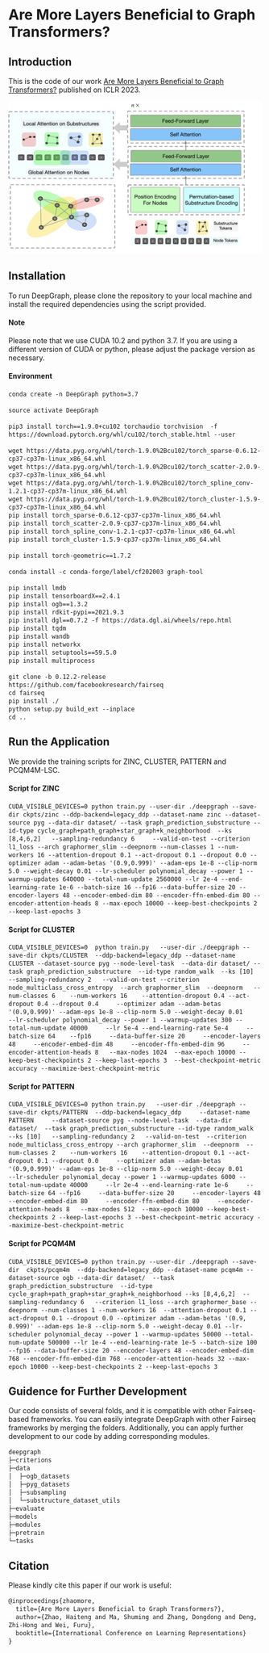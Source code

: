 # Are More Layers Beneficial to Graph Transformers?


## Introduction

This is the code of our work [Are More Layers Beneficial to Graph Transformers?](https://openreview.net/pdf?id=uagC-X9XMi8) published on ICLR 2023.
<div align=center>
<img src="https://github.com/zhao-ht/DeepGraph/blob/master/overview.png" width="600px">
</div>




## Installation
To run DeepGraph, please clone the repository to your local machine and install the required dependencies using the script provided.
#### Note
Please note that we use CUDA 10.2 and python 3.7. If you are using a different version of CUDA or python, please adjust the package version as necessary.
#### Environment
```
conda create -n DeepGraph python=3.7

source activate DeepGraph

pip3 install torch==1.9.0+cu102 torchaudio torchvision  -f https://download.pytorch.org/whl/cu102/torch_stable.html --user

wget https://data.pyg.org/whl/torch-1.9.0%2Bcu102/torch_sparse-0.6.12-cp37-cp37m-linux_x86_64.whl
wget https://data.pyg.org/whl/torch-1.9.0%2Bcu102/torch_scatter-2.0.9-cp37-cp37m-linux_x86_64.whl
wget https://data.pyg.org/whl/torch-1.9.0%2Bcu102/torch_spline_conv-1.2.1-cp37-cp37m-linux_x86_64.whl
wget https://data.pyg.org/whl/torch-1.9.0%2Bcu102/torch_cluster-1.5.9-cp37-cp37m-linux_x86_64.whl
pip install torch_sparse-0.6.12-cp37-cp37m-linux_x86_64.whl 
pip install torch_scatter-2.0.9-cp37-cp37m-linux_x86_64.whl  
pip install torch_spline_conv-1.2.1-cp37-cp37m-linux_x86_64.whl 
pip install torch_cluster-1.5.9-cp37-cp37m-linux_x86_64.whl 

pip install torch-geometric==1.7.2

conda install -c conda-forge/label/cf202003 graph-tool

pip install lmdb
pip install tensorboardX==2.4.1
pip install ogb==1.3.2
pip install rdkit-pypi==2021.9.3
pip install dgl==0.7.2 -f https://data.dgl.ai/wheels/repo.html
pip install tqdm
pip install wandb
pip install networkx
pip install setuptools==59.5.0
pip install multiprocess

git clone -b 0.12.2-release https://github.com/facebookresearch/fairseq
cd fairseq
pip install ./
python setup.py build_ext --inplace
cd ..

```


## Run the Application

We provide the training scripts for ZINC, CLUSTER, PATTERN and PCQM4M-LSC. 


#### Script for ZINC
```
CUDA_VISIBLE_DEVICES=0 python train.py --user-dir ./deepgraph --save-dir ckpts/zinc --ddp-backend=legacy_ddp --dataset-name zinc --dataset-source pyg --data-dir dataset/ --task graph_prediction_substructure --id-type cycle_graph+path_graph+star_graph+k_neighborhood  --ks [8,4,6,2]   --sampling-redundancy 6     --valid-on-test --criterion l1_loss --arch graphormer_slim --deepnorm --num-classes 1 --num-workers 16 --attention-dropout 0.1 --act-dropout 0.1 --dropout 0.0 --optimizer adam --adam-betas '(0.9,0.999)' --adam-eps 1e-8 --clip-norm 5.0 --weight-decay 0.01 --lr-scheduler polynomial_decay --power 1 --warmup-updates 640000 --total-num-update 2560000 --lr 2e-4 --end-learning-rate 1e-6 --batch-size 16 --fp16 --data-buffer-size 20 --encoder-layers 48 --encoder-embed-dim 80 --encoder-ffn-embed-dim 80 --encoder-attention-heads 8 --max-epoch 10000 --keep-best-checkpoints 2 --keep-last-epochs 3  

```

#### Script for CLUSTER

```
CUDA_VISIBLE_DEVICES=0  python train.py   --user-dir ./deepgraph --save-dir ckpts/CLUSTER  --ddp-backend=legacy_ddp --dataset-name CLUSTER --dataset-source pyg --node-level-task  --data-dir dataset/ --task graph_prediction_substructure  --id-type random_walk  --ks [10]    --sampling-redundancy 2   --valid-on-test --criterion node_multiclass_cross_entropy  --arch graphormer_slim  --deepnorm   --num-classes 6    --num-workers 16    --attention-dropout 0.4 --act-dropout 0.4 --dropout 0.4     --optimizer adam --adam-betas '(0.9,0.999)' --adam-eps 1e-8 --clip-norm 5.0 --weight-decay 0.01     --lr-scheduler polynomial_decay --power 1 --warmup-updates 300 --total-num-update 40000     --lr 5e-4 --end-learning-rate 5e-4     --batch-size 64    --fp16     --data-buffer-size 20     --encoder-layers 48     --encoder-embed-dim 48     --encoder-ffn-embed-dim 96     --encoder-attention-heads 8   --max-nodes 1024  --max-epoch 10000 --keep-best-checkpoints 2 --keep-last-epochs 3  --best-checkpoint-metric accuracy --maximize-best-checkpoint-metric 

```

#### Script for PATTERN

```
CUDA_VISIBLE_DEVICES=0 python train.py   --user-dir ./deepgraph --save-dir ckpts/PATTERN  --ddp-backend=legacy_ddp     --dataset-name PATTERN     --dataset-source pyg --node-level-task  --data-dir dataset/  --task graph_prediction_substructure --id-type random_walk   --ks [10]   --sampling-redundancy 2   --valid-on-test  --criterion node_multiclass_cross_entropy --arch graphormer_slim  --deepnorm  --num-classes 2    --num-workers 16    --attention-dropout 0.1 --act-dropout 0.1 --dropout 0.0     --optimizer adam --adam-betas '(0.9,0.999)' --adam-eps 1e-8 --clip-norm 5.0 --weight-decay 0.01     --lr-scheduler polynomial_decay --power 1 --warmup-updates 6000 --total-num-update 40000     --lr 2e-4 --end-learning-rate 1e-6     --batch-size 64 --fp16     --data-buffer-size 20     --encoder-layers 48     --encoder-embed-dim 80     --encoder-ffn-embed-dim 80     --encoder-attention-heads 8   --max-nodes 512  --max-epoch 10000 --keep-best-checkpoints 2 --keep-last-epochs 3 --best-checkpoint-metric accuracy --maximize-best-checkpoint-metric  

```

#### Script for PCQM4M
```
CUDA_VISIBLE_DEVICES=0 python train.py --user-dir ./deepgraph --save-dir  ckpts/pcqm4m  --ddp-backend=legacy_ddp --dataset-name pcqm4m --dataset-source ogb --data-dir dataset/  --task graph_prediction_substructure  --id-type cycle_graph+path_graph+star_graph+k_neighborhood --ks [8,4,6,2]  --sampling-redundancy 6   --criterion l1_loss --arch graphormer_base --deepnorm --num-classes 1 --num-workers 16  --attention-dropout 0.1 --act-dropout 0.1 --dropout 0.0 --optimizer adam --adam-betas '(0.9, 0.999)' --adam-eps 1e-8 --clip-norm 5.0 --weight-decay 0.01 --lr-scheduler polynomial_decay --power 1 --warmup-updates 50000 --total-num-update 500000 --lr 1e-4 --end-learning-rate 1e-5 --batch-size 100 --fp16 --data-buffer-size 20 --encoder-layers 48 --encoder-embed-dim 768 --encoder-ffn-embed-dim 768 --encoder-attention-heads 32 --max-epoch 10000 --keep-best-checkpoints 2 --keep-last-epochs 3 

```

## Guidence for Further Development

Our code consists of several folds, and it is compatible with other Fairseq-based frameworks. You can easily integrate DeepGraph with other Fairseq frameworks by merging the folders. Additionally, you can apply further development to our code by adding corresponding modules.
```
deepgraph
├─criterions
├─data
│  ├─ogb_datasets
│  ├─pyg_datasets
│  ├─subsampling
│  └─substructure_dataset_utils
├─evaluate
├─models
├─modules
├─pretrain
└─tasks
```


## Citation

Please kindly cite this paper if our work is useful:
```
@inproceedings{zhaomore,
  title={Are More Layers Beneficial to Graph Transformers?},
  author={Zhao, Haiteng and Ma, Shuming and Zhang, Dongdong and Deng, Zhi-Hong and Wei, Furu},
  booktitle={International Conference on Learning Representations}
}
```

